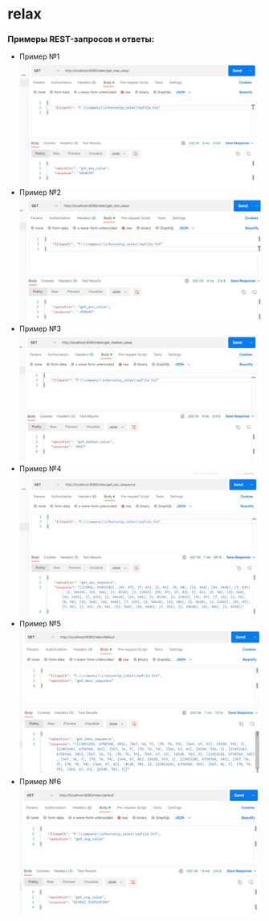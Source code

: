 # relax

### Примеры REST-запросов и ответы: 
+ Пример №1
![img.png](src/main/resources/img/img.png)
+ Пример №2
![img.png](src/main/resources/img/img1.png)
+ Пример №3
![img.png](src/main/resources/img/img2.png)
+ Пример №4
![img.png](src/main/resources/img/img3.png)
+ Пример №5
![img.png](src/main/resources/img/img4.png)
+ Пример №6
![img.png](src/main/resources/img/img5.png)